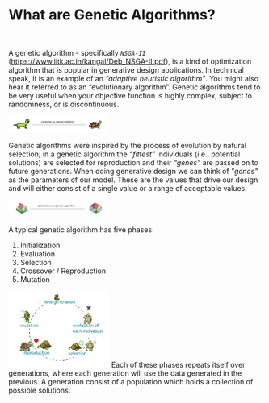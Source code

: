 # What are Genetic Algorithms?



<br/>

A genetic algorithm - specifically *`NSGA-II`* (<https://www.iitk.ac.in/kangal/Deb_NSGA-II.pdf>), is a kind of optimization algorithm that is popular in generative design applications. In technical speak, it is an example of an *“adaptive heuristic algorithm”*. You might also hear it referred to as an “evolutionary algorithm”. Genetic algorithms tend to be very useful when your objective function is highly complex, subject to randomness, or is discontinuous.

<img src="../../.gitbook/assets/deeper/whatisgenetic1.png" style="width:200px;"/>

Genetic algorithms were inspired by the process of evolution by natural selection; in a genetic algorithm the *“fittest”* individuals (i.e., potential solutions) are selected for reproduction and their *“genes”* are passed on to future generations. When doing generative design we can think of *"genes"* as the parameters of our model. These are the values that drive our design and will either consist of a single value or a range of acceptable values.

<img src="../../.gitbook/assets/deeper/whatisgenetic2.png" style="width:200px;"/>

A typical genetic algorithm has five phases: 

1. Initialization
2. Evaluation 
3. Selection 
4. Crossover / Reproduction
5. Mutation 
<img src="../../.gitbook/assets/deeper/whatisgenetic3.png" style="width:200px;"/>
Each of these phases repeats itself over generations, where each generation will use the data generated in the previous. A generation consist of a population which holds a collection of possible solutions. 
